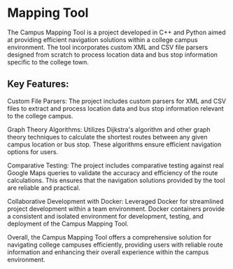 # Mapping Tool

The Campus Mapping Tool is a project developed in C++ and Python aimed at providing efficient navigation solutions within a college campus environment. The tool incorporates custom XML and CSV file parsers designed from scratch to process location data and bus stop information specific to the college town.

## Key Features:

Custom File Parsers: The project includes custom parsers for XML and CSV files to extract and process location data and bus stop information relevant to the college campus.

Graph Theory Algorithms: Utilizes Dijkstra's algorithm and other graph theory techniques to calculate the shortest routes between any given campus location or bus stop. These algorithms ensure efficient navigation options for users.

Comparative Testing: The project includes comparative testing against real Google Maps queries to validate the accuracy and efficiency of the route calculations. This ensures that the navigation solutions provided by the tool are reliable and practical.

Collaborative Development with Docker: Leveraged Docker for streamlined project development within a team environment. Docker containers provide a consistent and isolated environment for development, testing, and deployment of the Campus Mapping Tool.

Overall, the Campus Mapping Tool offers a comprehensive solution for navigating college campuses efficiently, providing users with reliable route information and enhancing their overall experience within the campus environment.
